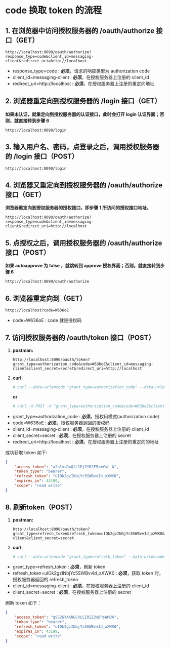 # code 换取 token 的流程

## 1. 在浏览器中访问授权服务器的 /oauth/authorize 接口（GET）

```
http://localhost:8090/oauth/authorize?response_type=code&client_id=messaging-client&redirect_uri=http://localhost
```

- response_type=code : **必须**，请求的响应类型为 authorization code
- client_id=messaging-client : **必须**，在授权服务器上注册的 client_id
- redirect_uri=http://localhost : **必须**，在授权服务器上注册的重定向地址

## 2. 浏览器重定向到授权服务器的 /login 接口（GET）

**如果未认证，就重定向到授权服务器的认证接口，此时会打开 login 认证界面；否则，就直接转到步骤 6**

```
http://localhost:8090/login
```

## 3. 输入用户名、密码，点登录之后，调用授权服务器的 /login 接口（POST）

```
http://localhost:8090/login
```

## 4. 浏览器又重定向到授权服务器的 /oauth/authorize 接口（GET）

**浏览器重定向到授权服务器的授权接口，即步骤 1 所访问的授权接口地址。**

```
http://localhost:8090/oauth/authorize?response_type=code&client_id=messaging-client&redirect_uri=http://localhost
```

## 5. 点授权之后，调用授权服务器的 /oauth/authorize 接口（POST）

**如果 autoapprove 为 false ，就跳转到 approve 授权界面；否则，就直接转到步骤 6**

```
http://localhost:8090/oauth/authorize
```

## 6. 浏览器重定向到（GET）

```
http://localhost?code=W636oE
```

- code=W636oE : code 就是授权码

## 7. 访问授权服务器的 /oauth/token 接口（POST）

1. **postman:**
   ```
   http://localhost:8090/oauth/token?grant_type=authorization_code&code=W636oE&client_id=messaging-client&client_secret=secret&redirect_uri=http://localhost
   ```

2. **curl:**
   ```bash
   # curl --data-urlencode "grant_type=authorization_code" --data-urlencode "code=W636oE" --data-urlencode "client_id=messaging-client" --data-urlencode "client_secret=secret" --data-urlencode "redirect_uri=http://localhost" -X POST http://localhost:8090/oauth/token
   ```

   **or**

   ```bash
   # curl -X POST -d "grant_type=authorization_code&code=W636oE&client_id=messging-client&client_secret=secret&redirect_uri=http://localhost" http://localhost:8090/oauth/token
   ```

- grant_type=authorization_code : **必须**，授权码模式(authorization code)
- code=W636oE : **必须**，授权服务器返回的授权码
- client_id=messaging-client : **必须**，在授权服务器上注册的 client_id
- client_secret=secret : **必须**，在授权服务器上注册的 secret
- redirect_uri=http://localhost : **必须**，在授权服务器上注册的重定向的地址
   
成功获取 token 如下: 

```json
{
    "access_token": "a2o1msDxQlL1Ej7YRJF5zmYsL_A",
    "token_type": "bearer",
    "refresh_token": "uIOk2gzINbjYc5SWBvvId_xXWK0",
    "expires_in": 43199,
    "scope": "read write"
}
```

## 8. 刷新token（POST）

1. **postman:**
   ```
   http://localhost:8090/oauth/token?grant_type=refresh_token&refresh_token=uIOk2gzINbjYc5SWBvvId_xXWK0&client_id=messaging-client&client_secret=secret
   ```

2. **curl:**
   ```bash
   # curl --data-urlencode "grant_type=refresh_token" --data-urlencode "refresh_token=uIOk2gzINbjYc5SWBvvId_xXWK0" --data-urlencode "client_id=messaging-client" --data-urlencode "client_secret=secret" -X POST http://localhost:8090/oauth/token
   ```

- grant_type=refresh_token : **必须**，刷新 token
- refresh_token=uIOk2gzINbjYc5SWBvvId_xXWK0 : **必须**，获取 token 时，授权服务器返回的 refresh_token
- client_id=messaging-client : **必须**，在授权服务器上注册的 client_id
- client_secret=secret : **必须**，在授权服务器上注册的 secret

刷新 token 如下：

```json
{
    "access_token": "gSS2GYAKNGCVLCI02Z3sDPsWMQA",
    "token_type": "bearer",
    "refresh_token": "uIOk2gzINbjYc5SWBvvId_xXWK0",
    "expires_in": 43199,
    "scope": "read write"
}
```
